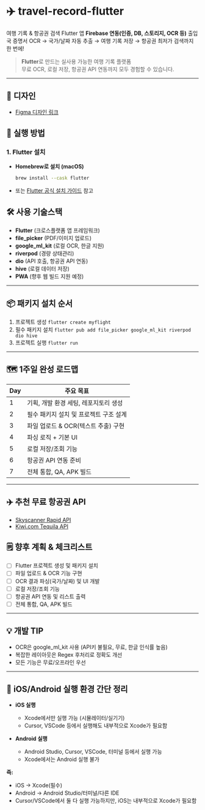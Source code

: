 # ✈️ travel-record-flutter

여행 기록 & 항공권 검색 Flutter 앱
**Firebase 연동(인증, DB, 스토리지, OCR 등)**
출입국 증명서 OCR → 국가/날짜 자동 추출 → 여행 기록 저장 → 항공권 최저가 검색까지 한 번에!

> **Flutter**로 만드는 실사용 가능한 여행 기록 플랫폼  
> 무료 OCR, 로컬 저장, 항공권 API 연동까지 모두 경험할 수 있습니다.

---

## 🎨 디자인

- [Figma 디자인 링크](https://www.figma.com/design/EnKmFNXYHBSnCCvgNdRGid/MyFlight?node-id=0-1&p=f&t=VhAHVGhepppTjhHW-0)

## 🚀 실행 방법

### 1. Flutter 설치

- **Homebrew로 설치 (macOS)**
  ```sh
  brew install --cask flutter
  ```
- 또는 [Flutter 공식 설치 가이드](https://docs.flutter.dev/get-started/install) 참고

## 🛠️ 사용 기술스택

- **Flutter** (크로스플랫폼 앱 프레임워크)
- **file_picker** (PDF/이미지 업로드)
- **google_ml_kit** (로컬 OCR, 한글 지원)
- **riverpod** (경량 상태관리)
- **dio** (API 호출, 항공권 API 연동)
- **hive** (로컬 데이터 저장)
- **PWA** (향후 웹 빌드 지원 예정)

---

## 📦 패키지 설치 순서

1. 프로젝트 생성
   `flutter create myflight`
2. 필수 패키지 설치
   `flutter pub add file_picker google_ml_kit riverpod dio hive`
3. 프로젝트 실행
   `flutter run`

---

## 🗺️ 1주일 완성 로드맵

| Day | 주요 목표                              |
| --- | -------------------------------------- |
| 1   | 기획, 개발 환경 세팅, 레포지토리 생성  |
| 2   | 필수 패키지 설치 및 프로젝트 구조 설계 |
| 3   | 파일 업로드 & OCR(텍스트 추출) 구현    |
| 4   | 파싱 로직 + 기본 UI                    |
| 5   | 로컬 저장/조회 기능                    |
| 6   | 항공권 API 연동 준비                   |
| 7   | 전체 통합, QA, APK 빌드                |

---

## ✈️ 추천 무료 항공권 API

- [Skyscanner Rapid API](https://rapidapi.com/skyscanner/api/skyscanner-flight-search)
- [Kiwi.com Tequila API](https://tequila.kiwi.com/portal/login)

## 🗒️ 향후 계획 & 체크리스트

- [ ] Flutter 프로젝트 생성 및 패키지 설치
- [ ] 파일 업로드 & OCR 기능 구현
- [ ] OCR 결과 파싱(국가/날짜) 및 UI 개발
- [ ] 로컬 저장/조회 기능
- [ ] 항공권 API 연동 및 리스트 출력
- [ ] 전체 통합, QA, APK 빌드

---

## 💡 개발 TIP

- OCR은 google_ml_kit 사용 (API키 불필요, 무료, 한글 인식률 높음)
- 복잡한 레이아웃은 Regex 후처리로 정확도 개선
- 모든 기능은 무료/오프라인 우선

---

## 📱 iOS/Android 실행 환경 간단 정리

- **iOS 실행**

  - Xcode에서만 실행 가능 (시뮬레이터/실기기)
  - Cursor, VSCode 등에서 실행해도 내부적으로 Xcode가 필요함

- **Android 실행**
  - Android Studio, Cursor, VSCode, 터미널 등에서 실행 가능
  - Xcode에서는 Android 실행 불가

**즉:**

- iOS → Xcode(필수)
- Android → Android Studio/터미널/다른 IDE
- Cursor/VSCode에서 둘 다 실행 가능하지만, iOS는 내부적으로 Xcode가 필요함

```

```
